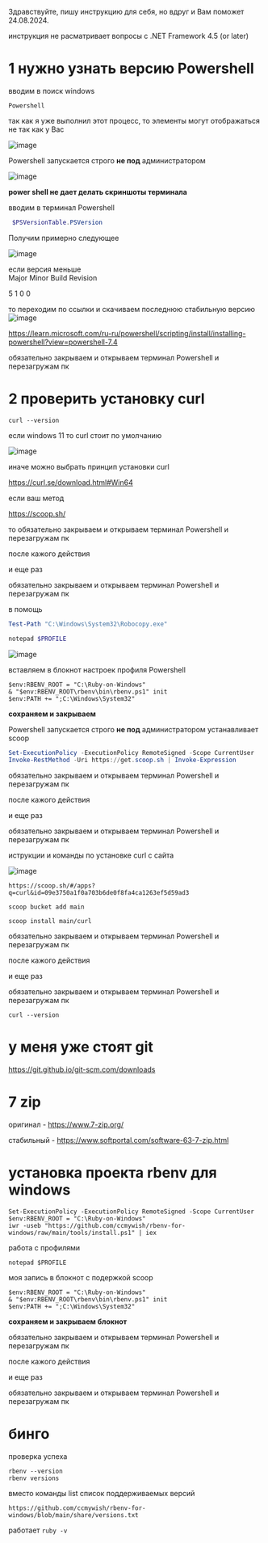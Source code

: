 Здравствуйте, пишу инструкцию для себя, но вдруг и Вам поможет 24.08.2024.

инструкция не расматривает вопросы с  .NET Framework 4.5 (or later)

# 1 нужно узнать версию Powershell

вводим в поиск windows 
```
Powershell
```
так как я уже выполнил этот процесс, то элементы могут отображаться не так как у Вас

![image](https://github.com/user-attachments/assets/9447ba02-8c02-483c-a105-9650eadaf8f1)




Powershell запускается строго **не под**  администратором




![image](https://github.com/user-attachments/assets/321902f3-b415-4ef2-82b8-f8276c1a17e8)


**power shell не дает делать скриншоты терминала**

вводим в терминал Powershell
```Powershell
 $PSVersionTable.PSVersion
```

Получим примерно следующее

![image](https://github.com/user-attachments/assets/34774024-2866-4fc2-818b-b22de3530481)


если версия меньше  
Major  Minor  Build  Revision

5      1      0      0


то  переходим по ссылки и скачиваем последнюю стабильную версию
![image](https://github.com/user-attachments/assets/7e0d535e-df8d-404f-9ed3-6bbebaa910fc)

https://learn.microsoft.com/ru-ru/powershell/scripting/install/installing-powershell?view=powershell-7.4


обязательно закрываем и открываем терминал Powershell и перезагружам пк

# 2 проверить установку curl

```
curl --version
```

если windows 11 то curl стоит по умолчанию


![image](https://github.com/user-attachments/assets/44899061-a8a4-49c4-893b-d41c59deb19d)


иначе  можно выбрать принцип установки curl

https://curl.se/download.html#Win64

если ваш метод 

 https://scoop.sh/
 
то обязательно закрываем и открываем терминал Powershell и перезагружам пк

после кажого действия 

и еще раз 

обязательно закрываем и открываем терминал Powershell и перезагружам пк

в помощь

```Powershell  
Test-Path "C:\Windows\System32\Robocopy.exe"
```

```Powershell
notepad $PROFILE
```
![image](https://github.com/user-attachments/assets/b0d477d6-38ae-4bb7-91c3-2e978589b99b)

вставляем в блокнот настроек профиля Powershell

```notepad
$env:RBENV_ROOT = "C:\Ruby-on-Windows"
& "$env:RBENV_ROOT\rbenv\bin\rbenv.ps1" init
$env:PATH += ";C:\Windows\System32"
```
**сохраняем и закрываем**

Powershell запускается строго **не под**  администратором
устанавливает scoop

```Powershell
Set-ExecutionPolicy -ExecutionPolicy RemoteSigned -Scope CurrentUser
Invoke-RestMethod -Uri https://get.scoop.sh | Invoke-Expression
```


обязательно закрываем и открываем терминал Powershell и перезагружам пк

после кажого действия 

и еще раз 

обязательно закрываем и открываем терминал Powershell и перезагружам пк


иструкции и команды по установке curl c сайта

![image](https://github.com/user-attachments/assets/899e0835-a26b-44e7-ba3b-7d9b40af93a6)


```
https://scoop.sh/#/apps?q=curl&id=09e3750a1f0a703b6de0f8fa4ca1263ef5d59ad3
```

```
scoop bucket add main
```
```
scoop install main/curl
```

обязательно закрываем и открываем терминал Powershell и перезагружам пк

после кажого действия 

и еще раз 

обязательно закрываем и открываем терминал Powershell и перезагружам пк

```
curl --version
```


# у меня уже стоят git

https://git.github.io/git-scm.com/downloads


# 7 zip 

оригинал - https://www.7-zip.org/

стабильный  - https://www.softportal.com/software-63-7-zip.html

#  установка проекта rbenv для windows

```
Set-ExecutionPolicy -ExecutionPolicy RemoteSigned -Scope CurrentUser                      
$env:RBENV_ROOT = "C:\Ruby-on-Windows"
iwr -useb "https://github.com/ccmywish/rbenv-for-windows/raw/main/tools/install.ps1" | iex
```


работа с профилями 
```
notepad $PROFILE
```

моя запись в блокнот с подержкой scoop

```notepad
$env:RBENV_ROOT = "C:\Ruby-on-Windows"
& "$env:RBENV_ROOT\rbenv\bin\rbenv.ps1" init
$env:PATH += ";C:\Windows\System32"
```

**сохраняем и закрываем блокнот**

обязательно закрываем и открываем терминал Powershell и перезагружам пк

после кажого действия 

и еще раз 

обязательно закрываем и открываем терминал Powershell и перезагружам пк

# бинго

проверка успеха

```
rbenv --version
rbenv versions 
```

вместо команды list список поддерживаемых версий

```
https://github.com/ccmywish/rbenv-for-windows/blob/main/share/versions.txt
```

работает  ```ruby -v```

